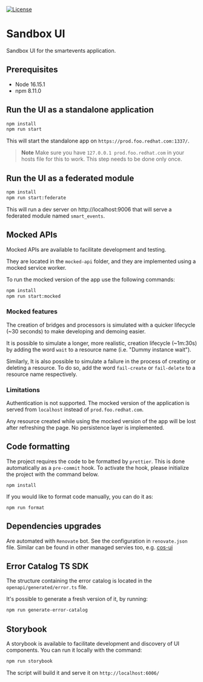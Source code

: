 [![License](https://img.shields.io/badge/license-Apache--2.0-blue.svg)](http://www.apache.org/licenses/LICENSE-2.0)

# Sandbox UI

Sandbox UI for the smartevents application.

## Prerequisites

- Node 16.15.1
- npm 8.11.0

## Run the UI as a standalone application

```sh
npm install
npm run start
```

This will start the standalone app on `https://prod.foo.redhat.com:1337/`.

> **Note**
> Make sure you have `127.0.0.1 prod.foo.redhat.com` in your hosts file for this to work.
> This step needs to be done only once.

## Run the UI as a federated module

```sh
npm install
npm run start:federate
```

This will run a dev server on http://localhost:9006 that will serve a federated module named `smart_events`.

## Mocked APIs

Mocked APIs are available to facilitate development and testing.

They are located in the `mocked-api` folder, and they are implemented using a mocked service worker.

To run the mocked version of the app use the following commands:

```sh
npm install
npm run start:mocked
```

### Mocked features

The creation of bridges and processors is simulated with a quicker lifecycle (~30 seconds) to make developing and demoing easier.

It is possible to simulate a longer, more realistic, creation lifecycle (~1m:30s) by adding the word `wait` to a resource name (i.e. "Dummy instance wait").

Similarly, It is also possible to simulate a failure in the process of creating or deleting a resource. To do so, add the word `fail-create` or `fail-delete` to a resource name respectively.

### Limitations

Authentication is not supported. The mocked version of the application is served from `localhost` instead of `prod.foo.redhat.com`.

Any resource created while using the mocked version of the app will be lost after refreshing the page. No persistence layer is implemented.

## Code formatting

The project requires the code to be formatted by `prettier`. This is done automatically as a `pre-commit` hook. To activate the hook, please initialize the project with the command below.

```
npm install
```

If you would like to format code manually, you can do it as:

```
npm run format
```

## Dependencies upgrades

Are automated with `Renovate` bot. See the configuration in `renovate.json` file. Similar can be found in other managed servies too, e.g. [cos-ui](https://github.com/bf2fc6cc711aee1a0c2a/cos-ui/blob/main/renovate.json)

## Error Catalog TS SDK

The structure containing the error catalog is located in the `openapi/generated/error.ts` file.

It's possible to generate a fresh version of it, by running:

```sh
npm run generate-error-catalog
```

## Storybook

A storybook is available to facilitate development and discovery of UI components.
You can run it locally with the command:

```sh
npm run storybook
```

The script will build it and serve it on `http://localhost:6006/`
